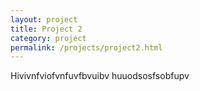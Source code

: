```yaml
---
layout: project
title: Project 2
category: project
permalink: /projects/project2.html
---
```


Hivivnfviofvnfuvfbvuibv
huuodsosfsobfupv